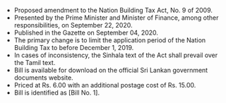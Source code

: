 - Proposed amendment to the Nation Building Tax Act, No. 9 of 2009.
- Presented by the Prime Minister and Minister of Finance, among other responsibilities, on September 22, 2020.
- Published in the Gazette on September 04, 2020.
- The primary change is to limit the application period of the Nation Building Tax to before December 1, 2019.
- In cases of inconsistency, the Sinhala text of the Act shall prevail over the Tamil text.
- Bill is available for download on the official Sri Lankan government documents website.
- Priced at Rs. 6.00 with an additional postage cost of Rs. 15.00.
- Bill is identified as [Bill No. 1].